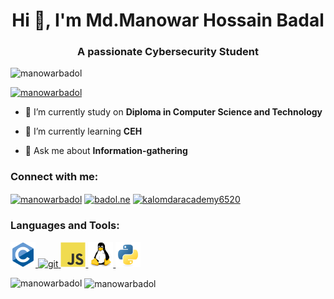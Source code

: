 <h1 align="center">Hi 👋, I'm Md.Manowar Hossain Badal</h1>
<h3 align="center">A passionate Cybersecurity Student</h3>

<p align="left"> <img src="https://komarev.com/ghpvc/?username=manowarbadol&label=Profile%20views&color=0e75b6&style=flat" alt="manowarbadol" /> </p>

<p align="left"> <a href="https://github.com/ryo-ma/github-profile-trophy"><img src="https://github-profile-trophy.vercel.app/?username=manowarbadol" alt="manowarbadol" /></a> </p>

- 🔭 I’m currently study on **Diploma in Computer Science and Technology**

- 🌱 I’m currently learning **CEH**

- 💬 Ask me about **Information-gathering**

<h3 align="left">Connect with me:</h3>
<p align="left">
<a href="https://twitter.com/manowarbadol" target="blank"><img align="center" src="https://raw.githubusercontent.com/rahuldkjain/github-profile-readme-generator/master/src/images/icons/Social/twitter.svg" alt="manowarbadol" height="30" width="40" /></a>
<a href="https://fb.com/badol.ne" target="blank"><img align="center" src="https://raw.githubusercontent.com/rahuldkjain/github-profile-readme-generator/master/src/images/icons/Social/facebook.svg" alt="badol.ne" height="30" width="40" /></a>
<a href="https://www.youtube.com/c/kalomdaracademy6520" target="blank"><img align="center" src="https://raw.githubusercontent.com/rahuldkjain/github-profile-readme-generator/master/src/images/icons/Social/youtube.svg" alt="kalomdaracademy6520" height="30" width="40" /></a>
</p>

<h3 align="left">Languages and Tools:</h3>
<p align="left"> <a href="https://www.cprogramming.com/" target="_blank" rel="noreferrer"> <img src="https://raw.githubusercontent.com/devicons/devicon/master/icons/c/c-original.svg" alt="c" width="40" height="40"/> </a> <a href="https://git-scm.com/" target="_blank" rel="noreferrer"> <img src="https://www.vectorlogo.zone/logos/git-scm/git-scm-icon.svg" alt="git" width="40" height="40"/> </a> <a href="https://developer.mozilla.org/en-US/docs/Web/JavaScript" target="_blank" rel="noreferrer"> <img src="https://raw.githubusercontent.com/devicons/devicon/master/icons/javascript/javascript-original.svg" alt="javascript" width="40" height="40"/> </a> <a href="https://www.linux.org/" target="_blank" rel="noreferrer"> <img src="https://raw.githubusercontent.com/devicons/devicon/master/icons/linux/linux-original.svg" alt="linux" width="40" height="40"/> </a> <a href="https://www.python.org" target="_blank" rel="noreferrer"> <img src="https://raw.githubusercontent.com/devicons/devicon/master/icons/python/python-original.svg" alt="python" width="40" height="40"/> </a> </p>

<p><img align="left" src="https://github-readme-stats.vercel.app/api/top-langs?username=manowarbadol&show_icons=true&locale=en&layout=compact" alt="manowarbadol" /></p>

<p>&nbsp;<img align="center" src="https://github-readme-stats.vercel.app/api?username=manowarbadol&show_icons=true&locale=en" alt="manowarbadol" /></p>
